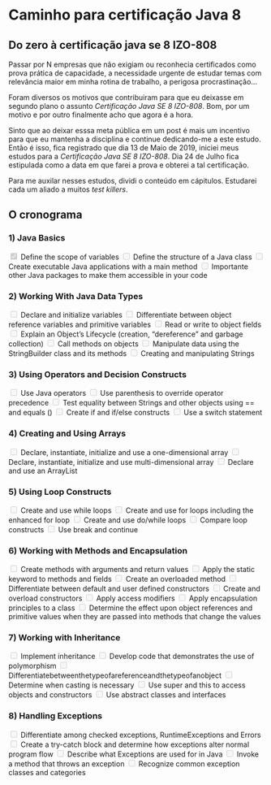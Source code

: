 # Caminho para certificação Java 8
## Do zero à certificação java se 8 IZO-808

Passar por N empresas que não exigiam ou reconhecia certificados como prova prática de capacidade, a necessidade urgente de estudar temas com relevância maior em minha rotina de trabalho, a perigosa procrastinação...

Foram diversos os motivos que contribuiram para que eu deixasse em segundo plano o assunto *Certificação Java SE 8 IZO-808*.
Bom, por um motivo e por outro finalmente acho que agora é a hora.

Sinto que ao deixar esssa meta pública em um post é mais um incentivo para que eu mantenha a disciplina e continue dedicando-me a este estudo.
Então é isso, fica registrado que dia 13 de Maio de 2019, iniciei meus estudos para a *Certificação Java SE 8 IZO-808*. 
Dia 24 de Julho fica estipulada como a data em que farei a prova e obterei a tal certificação.

Para me auxilar nesses estudos, dividi o conteúdo em cápitulos. Estudarei cada um aliado a muitos *test killers*.


## O cronograma 

### 1) Java Basics

 <input type="checkbox" checked disabled> Define the scope of variables
 <input type="checkbox" disabled> Define the structure of a Java class
 <input type="checkbox" disabled> Create executable Java applications with a main method
 <input type="checkbox" disabled> Importante other Java packages to make them accessible in your code
 
### 2) Working With Java Data Types
 
 
 <input type="checkbox" disabled> Declare and initialize variables
 <input type="checkbox" disabled> Differentiate between object reference variables and primitive variables
 <input type="checkbox" disabled> Read or write to object fields
 <input type="checkbox" disabled> Explain an Object’s Lifecycle (creation, “dereference” and garbage  collection)
 <input type="checkbox" disabled> Call methods on objects
 <input type="checkbox" disabled> Manipulate data using the StringBuilder class and its methods
 <input type="checkbox" disabled> Creating and manipulating Strings
 
 
### 3) Using Operators and Decision Constructs
 
 
 <input type="checkbox" disabled> Use Java operators
 <input type="checkbox" disabled> Use parenthesis to override operator precedence
 <input type="checkbox" disabled> Test equality between Strings and other objects using == and equals ()
 <input type="checkbox" disabled> Create if and if/else constructs
 <input type="checkbox" disabled> Use a switch statement
 
 
### 4) Creating and Using Arrays
 
 
 <input type="checkbox" disabled> Declare, instantiate, initialize and use a one-dimensional array
 <input type="checkbox" disabled> Declare, instantiate, initialize and use multi-dimensional array
 <input type="checkbox" disabled> Declare and use an ArrayList
 
 
### 5) Using Loop Constructs
 
 
 <input type="checkbox" disabled> Create and use while loops
 <input type="checkbox" disabled> Create and use for loops including the enhanced for loop
 <input type="checkbox" disabled> Create and use do/while loops
 <input type="checkbox" disabled> Compare loop constructs
 <input type="checkbox" disabled> Use break and continue
 
 
### 6) Working with Methods and Encapsulation
 
 
 <input type="checkbox" disabled> Create methods with arguments and return values
 <input type="checkbox" disabled> Apply the static keyword to methods and fields
 <input type="checkbox" disabled> Create an overloaded method
 <input type="checkbox" disabled> Differentiate between default and user defined constructors
 <input type="checkbox" disabled> Create and overload constructors
 <input type="checkbox" disabled> Apply access modifiers
 <input type="checkbox" disabled> Apply encapsulation principles to a class
 <input type="checkbox" disabled> Determine the effect upon object references and primitive values  when they are passed into methods that change the values
 
 
### 7) Working with Inheritance
 
 
 <input type="checkbox" disabled> Implement inheritance
 <input type="checkbox" disabled> Develop code that demonstrates the use of polymorphism
 <input type="checkbox" disabled> Differentiatebetweenthetypeofareferenceandthetypeofanobject
 <input type="checkbox" disabled> Determine when casting is necessary
 <input type="checkbox" disabled> Use super and this to access objects and constructors
 <input type="checkbox" disabled> Use abstract classes and interfaces
 
 
### 8) Handling Exceptions
  
 <input type="checkbox" disabled> Differentiate among checked exceptions, RuntimeExceptions and  Errors
 <input type="checkbox" disabled> Create a try-catch block and determine how exceptions alter normal  program flow
 <input type="checkbox" disabled> Describe what Exceptions are used for in Java
 <input type="checkbox" disabled> Invoke a method that throws an exception
 <input type="checkbox" disabled> Recognize common exception classes and categories
